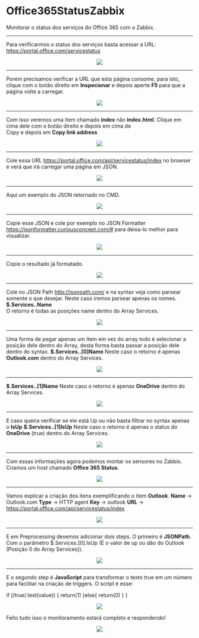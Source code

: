 # Office365StatusZabbix
Monitorar o status dos serviços do Office 365 com o Zabbix.

<hr size="10" width="100%">

Para verificarmos o status dos serviços basta acessar a URL: https://portal.office.com/servicestatus

<p align="center">
	<img src="src/images/Office365StatusZabbix1.0.png">
</p>

<hr size="10" width="100%">

Porem precisamos verificar a URL que esta página consome, para isto, clique com o botão direito em <b>Inspecionar</b> e depois aperte <b>F5</b> para que a página volte a carregar.


<p align="center">
	<img src="src/images/Office365StatusZabbix1.1.png">
</p>

<hr size="10" width="100%">

Com isso veremos uma item chamado <b>index</b> não <b>index.html</b>.
Clique em cima dele com o botão direito e depois em cima de <br>Copy</b> e depois em <b>Copy link address</b>


<p align="center">
	<img src="src/images/Office365StatusZabbix1.2.png">
</p>

<hr size="10" width="100%">

Cole essa URL https://portal.office.com/api/servicestatus/index no browser e verá que irá carregar uma página em JSON.


<p align="center">
	<img src="src/images/Office365StatusZabbix1.3.png">
</p>

<hr size="10" width="100%">

Aqui um exemplo do JSON retornado no CMD.


<p align="center">
	<img src="src/images/Office365StatusZabbix1.4.png">
</p>

<hr size="10" width="100%">

Copie esse JSON e cole por exemplo no JSON Formatter https://jsonformatter.curiousconcept.com/# para deixa-lo melhor para visualizar.


<p align="center">
	<img src="src/images/Office365StatusZabbix1.5.png">
</p>

<hr size="10" width="100%">

Copie o resultado já formatado.


<p align="center">
	<img src="src/images/Office365StatusZabbix1.6.png">
</p>

<hr size="10" width="100%">

Cole no JSON Path http://jsonpath.com/ e na syntax veja como parsear somente o que desejar. Neste caso iremos parsear apenas os nomes.
<b>$.Services..Name</b><br>
O retorno é todas as posições name dentro do Array Services.


<p align="center">
	<img src="src/images/Office365StatusZabbix1.7.png">
</p>

<hr size="10" width="100%">
	
Uma forma de pegar apenas um item em vez do array todo é selecionar a posição dele dentro do Array, desta forma basta passar a posição dele dentro do syntax.
<b>$.Services..[0]Name</b>
Neste caso o retorno é apenas <b>Outlook.com</b> dentro do Array Services.

	
<p align="center">
	<img src="src/images/Office365StatusZabbix1.8.png">
</p>

<hr size="10" width="100%">

<b>$.Services..[1]Name</b>
Neste caso o retorno é apenas <b>OneDrive</b> dentro do Array Services.

<p align="center">
	<img src="src/images/Office365StatusZabbix1.9.png">
</p>

<hr size="10" width="100%">

E caso queira verificar se ele está Up ou não basta filtrar no syntax apenas o <b>IsUp</b>
<b>$.Services..[1]IsUp</b>
Neste caso o retorno é apenas o status do <b>OneDrive</b> (true) dentro do Array Services.

<p align="center">
	<img src="src/images/Office365StatusZabbix1.10.png">
</p>

<hr size="10" width="100%">

Com essas informações agora podemos montar os sensores no Zabbix.
Criamos um host chamado <b>Office 365 Status</b>.

<p align="center">
	<img src="src/images/Office365StatusZabbix1.11.png">
</p>

<hr size="10" width="100%">

Vamos explicar a criação dos itens exemplificando o item <b>Outlook</b>.
<b>Name</b> -> Outlook.com
<b>Type</b> -> HTTP agent
<b>Key</b> -> outlook
<b>URL</b> -> https://portal.office.com/api/servicestatus/index

<p align="center">
	<img src="src/images/Office365StatusZabbix1.12.png">
</p>

<hr size="10" width="100%">

E em Preprocessing devemos adicionar dois steps.
O primeiro é <b>JSONPath</b>.
Com o parâmetro $.Services.[0].IsUp (É o valor de up ou dão do Outlook (Posição 0 do Array Services)).

<p align="center">
	<img src="src/images/Office365StatusZabbix1.13.png">
</p>

<hr size="10" width="100%">


E o segundo step é <b>JavaScript</b> para transformar o texto true em um número para facilitar na criação de triggers.
O script é esse:

if (/true/.test(value)) {
    return(1)
}else{
      return(0)
  }
}

<p align="center">
	<img src="src/images/Office365StatusZabbix1.14.png">
</p>

Feito tudo isso o monitoramento estará completo e respondendo!

<p align="center">
	<img src="src/images/Office365StatusZabbix1.15.png">
</p>
